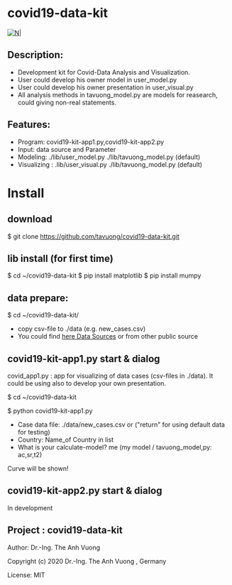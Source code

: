 # covid19-data-kit
[![N|](https://vuongblog.files.wordpress.com/2020/05/git_pt_vuong60.png)](https://vuongblog.wordpress.com)

## Description:
- Development kit for Covid-Data Analysis and Visualization.
- User could develop his owner model in user_model.py
- User could develop his owner presentation in user_visual.py 
- All analysis methods in tavuong_model.py are models for reasearch, could giving non-real statements.

## Features:
- Program: covid19-kit-app1.py,covid19-kit-app2.py
- Input: data source and Parameter
- Modeling:     ./lib/user_model.py ./lib/tavuong_model.py (default)
- Visualizing : .lib/user_visual.py ./lib/tavuong_model.py (default)

# Install
## download
$ git clone https://github.com/tavuong/covid19-data-kit.git

## lib install (for first time)
$ cd ~/covid19-data-kit
$ pip install matplotlib
$ pip install mumpy

## data prepare: 
$ cd ~/covid19-data-kit/

- copy csv-file to ./data (e.g. new_cases.csv) 
- You could find [here Data Sources](https://ourworldindata.org/coronavirus-source-data) or from other public source 

## covid19-kit-app1.py start & dialog
covid_app1.py : app for visualizing of data cases (csv-files in ./data). It could be using also to develop your own presentation.  

$ cd ~/covid19-data-kit

$ python covid19-kit-app1.py

- Case data file: ./data/new_cases.csv or ("return" for using default data for testing) 
- Country: Name_of Country in list
- What is your calculate-model? me (my model / tavuong_model,py: ac,sr,t2)

Curve will be shown!

## covid19-kit-app2.py start & dialog
In development

Project : covid19-data-kit
----
Author: Dr.-Ing. The Anh Vuong 

Copyright (c) 2020 Dr.-Ing. The Anh Vuong , Germany

License: MIT

